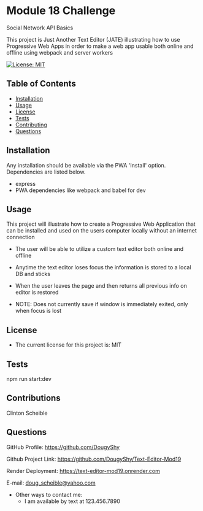 # Module 18 Challenge
Social Network API Basics 

 This project is Just Another Text Editor (JATE) illustrating how to use Progressive Web Apps in order to 
 make a web app usable both online and offline using webpack and server workers

[![License: MIT](https://img.shields.io/badge/License-MIT-yellow.svg)](https://opensource.org/licenses/MIT)

## Table of Contents

  - [Installation](#installation)
  - [Usage](#usage)
  - [License](#license)
  - [Tests](#tests)
  - [Contributing](#contributions)
  - [Questions](#questions)

## Installation

Any installation should be available via the PWA 'Install' option. Dependencies are listed below.

  - express
  - PWA dependencies like webpack and babel for dev

## Usage

 This project will illustrate how to create a Progressive Web Application that can be installed
 and used on the users computer locally without an internet connection

 - The user will be able to utilize a custom text editor both online and offline
 - Anytime the text editor loses focus the information is stored to a local DB and sticks
 - When the user leaves the page and then returns all previous info on editor is restored

 - NOTE: Does not currently save if window is immediately exited, only when focus is lost

## License

 - The current license for this project is: MIT

## Tests

npm run start:dev 

## Contributions

Clinton Scheible

## Questions

GitHub Profile: https://github.com/DougyShy

Github Project Link: https://github.com/DougyShy/Text-Editor-Mod19

Render Deployment: https://text-editor-mod19.onrender.com

E-mail: doug_scheible@yahoo.com

 - Other ways to contact me:
    - I am available by text at 123.456.7890
